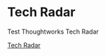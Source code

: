 # Tech Radar
Test Thoughtworks Tech Radar

[Tech Radar](https://radar.thoughtworks.com/?sheetId=https%3A%2F%2Fraw.githubusercontent.com%2Fmarsop%2Ftechradar%2Fmaster%2Falbertogregorio%2520Technology%2520Radar%2520Vol.%25201%2520-%25202019-11.csv)
